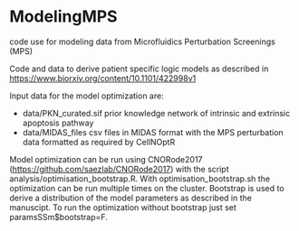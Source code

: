 # ModelingMPS
code use for modeling data from Microfluidics Perturbation Screenings (MPS)

Code and data to derive patient specific logic models as described in https://www.biorxiv.org/content/10.1101/422998v1

Input data for the model optimization are:

- data/PKN_curated.sif prior knowledge network of intrinsic and extrinsic apoptosis pathway
- data/MIDAS_files csv files in MIDAS format with the MPS perturbation data formatted as required by CellNOptR

Model optimization can be run using CNORode2017 (https://github.com/saezlab/CNORode2017) with the script analysis/optimisation_bootstrap.R. With optimisation_bootstrap.sh the optimization can be run multiple times on the cluster. Bootstrap is used to derive a distribution of the model parameters as described in the manuscipt. To run the optimization without bootstrap just set paramsSSm$bootstrap=F.





